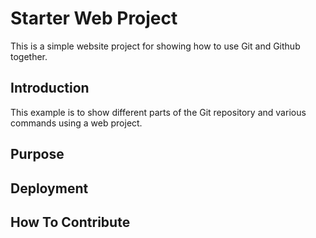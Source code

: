# Starter Web Project

This is a simple website project for
showing how to use Git and Github together.

## Introduction
This example is to show different parts of the Git repository and various commands using a web project.

## Purpose

## Deployment

## How To Contribute